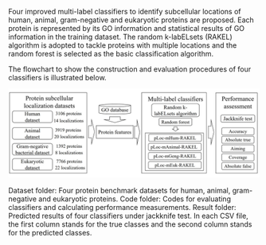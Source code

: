 Four improved multi-label classifiers to identify subcellular locations of human, animal, gram-negative and eukaryotic proteins are proposed. Each protein is represented by its GO information and statistical results of GO information in the training dataset. The random k-labELsets (RAKEL) algorithm is adopted to tackle proteins with multiple locations and the random forest is selected as the basic classification algorithm.

The flowchart to show the construction and evaluation procedures of four classifiers is illustrated below.

![Figure](https://github.com/SummerXinTong/pLoc-Material/blob/main/Figure.jpg)

Dataset folder: Four protein benchmark datasets for human, animal, gram-negative and eukaryotic proteins.
Code folder: Codes for evaluating classifiers and calculating performance measurements.
Result folder: Predicted results of four classifiers under jackknife test. In each CSV file, the first column stands for the true classes and the second column stands for the predicted classes.